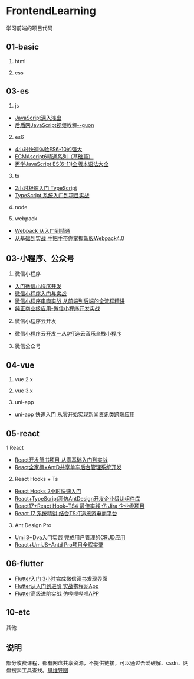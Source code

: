﻿# FrontendLearning
学习前端的项目代码

## 01-basic
1. html

2. css

## 03-es
1. js
- [JavaScript深入浅出](https://www.imooc.com/learn/277)
- [后盾网JavaScript视频教程--guon](https://pan.baidu.com/s/1QQnz9MECdimod6tG6Cv-SA)

2. es6
- [4小时快速体验ES6-10的强大](https://www.imooc.com/learn/1222)
- [ECMAscript6精通系列（基础篇）](https://ke.qq.com/course/386822)
- [再学JavaScript ES(6-11)全版本语法大全](https://coding.imooc.com/class/chapter/444.html)

3. ts
- [2小时极速入门 TypeScript](https://www.imooc.com/learn/1306)
- [TypeScript 系统入门到项目实战](https://coding.imooc.com/class/chapter/412.html)

4. node

5. webpack
- [Webpack 从入门到精通](https://ke.qq.com/course/414203)
- [从基础到实战 手把手带你掌握新版Webpack4.0](https://coding.imooc.com/class/chapter/316.html)


## 03-小程序、公众号
1. 微信小程序
- [入门微信小程序开发](https://www.imooc.com/learn/974)
- [微信小程序入门与实战](https://coding.imooc.com/class/chapter/75.html)
- [微信小程序电商实战 从前端到后端的全流程精讲](https://coding.imooc.com/class/chapter/97.html)
- [纯正商业级应用-微信小程序开发实战](https://coding.imooc.com/class/chapter/251.html)

2. 微信小程序云开发
- [微信小程序云开发－从0打造云音乐全栈小程序](https://coding.imooc.com/class/chapter/373.html)

3. 微信公众号

## 04-vue
1. vue 2.x

2. vue 3.x

3. uni-app
- [uni-app 快速入门 从零开始实现新闻资讯类跨端应用](https://coding.imooc.com/class/chapter/433.html)

## 05-react
1 React
- [React开发简书项目 从零基础入门到实战](https://coding.imooc.com/class/chapter/229.html)
- [React全家桶+AntD共享单车后台管理系统开发](https://coding.imooc.com/class/chapter/236.html)

2. React Hooks + Ts
- [React Hooks 2小时快速入门](https://www.imooc.com/learn/1288)
- [React+TypeScript高仿AntDesign开发企业级UI组件库](https://coding.imooc.com/class/chapter/428.html)
- [React17+React Hook+TS4 最佳实践 仿 Jira 企业级项目](https://coding.imooc.com/class/chapter/482.html)
- [React 17 系统精讲 结合TS打造旅游电商平台](https://coding.imooc.com/class/chapter/475.html)

3. Ant Design Pro
- [Umi 3+Dva入门实践 完成用户管理的CRUD应用](https://www.bilibili.com/video/BV1qz411z7s3)
- [React+UmiJS+Antd Pro项目全程实录](https://www.bilibili.com/video/BV1i5411c7xp)

## 06-flutter
- [Flutter入门 3小时完成微信读书发现界面](https://www.imooc.com/learn/1170)
- [Flutter从入门到进阶 实战携程网App](https://coding.imooc.com/class/chapter/321.html)
- [Flutter高级进阶实战 仿哔哩哔哩APP](https://coding.imooc.com/class/chapter/487.html)

## 10-etc
其他


## 说明
部分收费课程，都有网盘共享资源，不提供链接，可以通过吾爱破解、csdn、网盘搜索工具查找。[思维导图](https://www.processon.com/view/link/600f7b86637689349039304a)
